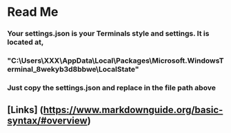 # **Read Me** 

### Your settings.json is your Terminals style and settings. It is located at,
### "C:\Users\XXX\AppData\Local\Packages\Microsoft.WindowsTerminal_8wekyb3d8bbwe\LocalState"


### Just copy the settings.json and replace in the file path above

## **[Links]** (https://www.markdownguide.org/basic-syntax/#overview) 